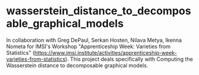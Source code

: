 # wasserstein_distance_to_decomposable_graphical_models
In collaboration with Greg DePaul, Serkan Hosten, Nilava Metya, Ikenna Nometa for IMSI's Workshop "Apprenticeship Week: Varieties from Statistics" (https://www.imsi.institute/activities/apprenticeship-week-varieties-from-statistics). This project deals specifically with Computing the Wasserstein distance to decomposable graphical models.
